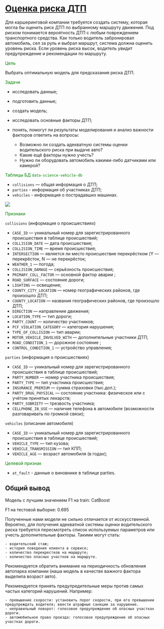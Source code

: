 # [Оценка риска ДТП](https://github.com/WhiteNivis/praktikum/tree/main/12-Разработка%20системы%20предупреждения%20аварий%20на%20каршеринге)

Для каршеринговой компании требуется создать систему, которая могла бы оценить риск ДТП по выбранному маршруту движения. Под риском понимается вероятность ДТП с любым повреждением транспортного средства. Как только водитель забронировал автомобиль, сел за руль и выбрал маршрут, система должна оценить уровень риска. Если уровень риска высок, водитель увидит предупреждение и рекомендации по маршруту.

<font color='green'>Цель</font>

Выбрать оптимальную модель для предсказания риска ДТП.

<font color='green'>Задачи</font>

- исследовать данные;
- подготовить данные;
- создать модель;
- исследовать основные факторы ДТП;
- понять, помогут ли результаты моделирования и анализ важности факторов ответить на вопросы:
   
  - Возможно ли создать адекватную системы оценки водительского риска при выдаче авто?
  - Какие ещё факторы нужно учесть?
  - Нужно ли оборудовать автомобиль какими-либо датчиками или камерой?


<font color='green'>Таблицы БД `data-science-vehicle-db`</font>

- `collisions` — общая информация о ДТП;
- `parties` - информация об участниках ДТП;
- `vehicles` - информация о пострадавших машинах.

<img src="https://pictures.s3.yandex.net/resources/1.7_2880border_1_1654004672.png">

<font color='green'>Признаки</font>

`collisions` (информация о происшествиях)

- `CASE_ID` — уникальный номер для зарегистрированного происшествия в таблице происшествий;
- `COLLISION_DATE` — дата происшествия;
- `COLLISION_TIME` — время происшествия;
- `INTERSECTION` — является ли место происшествие перекрёстком (Y — перекрёсток, N — не перекрёсток;
- `WEATHER_1` — погода;
- `COLLISION_DAMAGE` — серьёзность происшествия;
- `PRIMARY_COLL_FACTOR` — основной фактор аварии ;
- `ROAD_SURFACE` — состояние дороги;
- `LIGHTING` — освещение;
- `COUNTY_CITY_LOCATION` — номер географических районов, где произошло ДТП;
- `COUNTY_LOCATION` — названия географических районов, где произошло ДТП;
- `DIRECTION` — направление движения;
- `LOCATION_TYPE` — тип дороги;
- `PARTY_COUNT` — количество участников;
- `PCF_VIOLATION_CATEGORY` — категория нарушения;
- `TYPE_OF_COLLISION` — тип аварии;
- `MOTOR_VEHICLE_INVOLVED_WITH` — дополнительные участники ДТП;
- `ROAD_CONDITION_1` — дорожное состояние	;
- `CONTROL_CONDITION_1` — устройство управления;


`parties` (информация о происшествиях)

- `CASE_ID` — уникальный номер для зарегистрированного происшествия в таблице происшествий;
- `PARTY_NUMBER` — номер участника происшествия;
- `PARTY_TYPE` — тип участника происшествия;
- `INSURANCE_PREMIUM` — cумма страховки (тыс.дол.);
- `PARTY_DRUG_PHYSICAL` — состояние участника: физическое или с учётом принятых лекарств;
- `PARTY_SOBRIETY` — трезвость участника;
- `CELLPHONE_IN_USE` — наличие телефона в автомобиле (возможности разговаривать по громкой связи);

`vehicles` (описание автомобиля)

- `CASE_ID` — уникальный номер для зарегистрированного происшествия в таблице происшествий;
- `VEHICLE_TYPE` — тип кузова;
- `VEHICLE_TRANSMISSION` — тип КПП;
- `VEHICLE_AGE` — возраст автомобиля (в годах);


<font color='green'>Целевой признак</font>

- `at_fault` - данные о виновнике в таблице parties.



## Общий вывод


Модель с лучшим значением F1 на train: CatBoost

F1 на тестовой выборке: 0.695

Полученные нами модели не сильно отличается от исcкусственной. Вероятно, для получения адекватной системы оценки водительского риска требуется пересмотреть список используемых параметров или учесть дополнительные факторы. 
Такими могут стать:
    
    - водительский стаж;
    - история поведения клиента в сервисе;
    - количество перекрестков на маршруте;
    - количество опасных участков на маршруте.

Рекомендуется обратить внимание на периодичность обновления автопарка компании (наша модель в качестве важного фактора выделила возраст авто). 

Рекомендуется принять предупредительные меры против самых частых категорий нарушений. Например:
    
    - превышение скорости: установить порог скорости, при его превышении предупреждать водителя; ввести штрафные санкции за нарушение.
    - неправильный поворот: голосовое предупреждение об опасных участках дороги. 
    - автомобильное право проезда: голосовое предупреждение об опасных участках дороги. 



